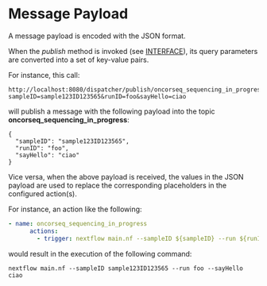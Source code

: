 # Message Payload

A message payload is encoded with the JSON format. 

When the _publish_ method is invoked (see [INTERFACE](INTERFACE.md)), its query parameters are converted into a set of key-value pairs.

For instance, this call:

    http://localhost:8080/dispatcher/publish/oncorseq_sequencing_in_progress?sampleID=sample123ID123565&runID=foo&sayHello=ciao

will publish a message with the following payload into the topic **oncorseq_sequencing_in_progress**:

    {
      "sampleID": "sample123ID123565",
      "runID": "foo",
      "sayHello": "ciao"
    }

Vice versa, when the above payload is received, the values in the JSON payload are used to replace the corresponding placeholders in the configured action(s).

For instance, an action like the following:

```yml
- name: oncorseq_sequencing_in_progress
      actions:
        - trigger: nextflow main.nf --sampleID ${sampleID} --run ${runID} --sayHello ${sayHello}
```
would result in the execution of the following command:

    nextflow main.nf --sampleID sample123ID123565 --run foo --sayHello ciao